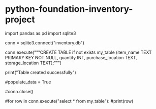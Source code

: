 # python-foundation-inventory-project
 
import pandas as pd
import sqlite3

conn = sqlite3.connect("inventory.db")

conn.execute("""CREATE TABLE if not exists my_table (item_name TEXT PRIMARY KEY NOT NULL,
             quantity INT,
             purchase_location TEXT,
             storage_location TEXT);""")

print("Table created successfully")


#populate_data = True

#conn.close()

#for row in conn.execute("select * from my_table"):
    #print(row)



